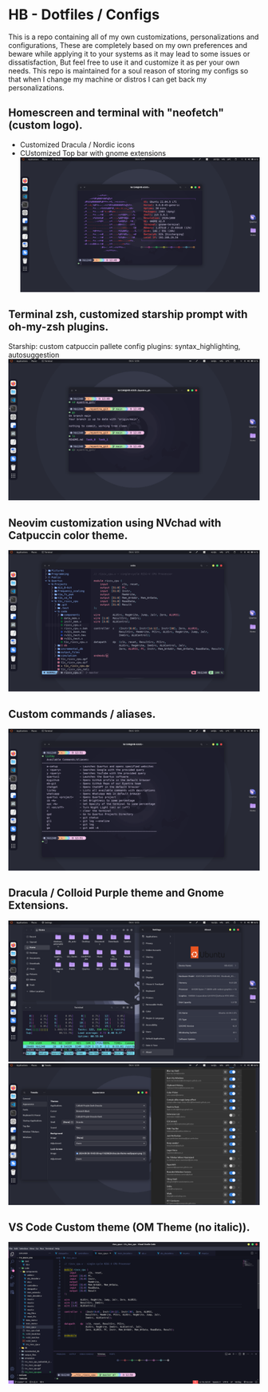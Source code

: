 # HB - Dotfiles / Configs
This is a repo containing all of my own customizations, personalizations and configurations, These are completely based on my own preferences and beware while applying it to your systems as it may lead to some issues or dissatisfaction, But feel free to use it and customize it as per your own needs. 
This repo is maintained for a soul reason of storing my configs so that when I change my machine or distros I can get back my personalizations.

## Homescreen and terminal with "neofetch" (custom logo).
- Customized Dracula / Nordic icons
- CUstomized Top bar with gnome extensions
![image](screenshots/1.png)

## Terminal zsh, customized starship prompt with oh-my-zsh plugins.
Starship: custom catpuccin pallete config
plugins: syntax_highlighting, autosuggestion
![image](screenshots/2.png)

## Neovim customization using NVchad with Catpuccin color theme.
![image](screenshots/3.png)

## Custom commands / aliases.
![image](screenshots/4.png)

## Dracula / Colloid Purple theme and Gnome Extensions.
![image](screenshots/5.png)
![image](screenshots/6.png)

## VS Code Custom theme (OM Theme (no italic)).
![image](screenshots/7.png)
